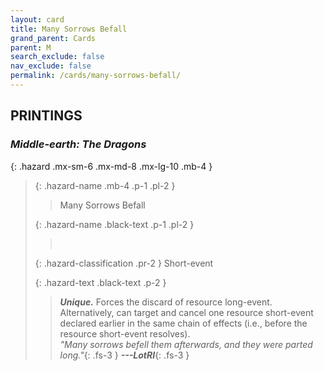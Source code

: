 ```yaml
---
layout: card
title: Many Sorrows Befall
grand_parent: Cards
parent: M
search_exclude: false
nav_exclude: false
permalink: /cards/many-sorrows-befall/
---
```


## PRINTINGS


### _Middle-earth: The Dragons_

{: .hazard .mx-sm-6 .mx-md-8 .mx-lg-10 .mb-4 }
> {: .hazard-name .mb-4 .p-1 .pl-2 }
> > <div class="hazard-mp"></div>
> > <div class="card-name">Many Sorrows Befall</div>
>
> {: .hazard-name .black-text .p-1 .pl-2 }
> > &nbsp;
>
> {: .hazard-classification .pr-2 }
> Short-event
>
> {: .hazard-text .black-text .p-2 }
> > _**Unique.**_ Forces the discard of resource long-event. Alternatively, can target and cancel one resource short-event declared earlier in the same chain of effects (i.e., before the resource short-event resolves). <br>_"Many sorrows befell them afterwards, and they were parted long."_{: .fs-3 } ***---&#65279;LotRI***{: .fs-3 } 
>
